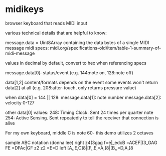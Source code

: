 # midikeys
browser keyboard that reads MIDI input

various technical details that are helpful to know:

message.data = Uint8Array containing the data bytes of a single MIDI message
midi specs: midi.org/specifications-old/item/table-1-summary-of-midi-message

values in decimal by default, convert to hex when referencing specs

message.data[0]: status/event (e.g. 144:note on, 128:note off)

data[1,2] content/formats depends on the event
some events won't return data[2] at all (e.g. 208:after-touch, only returns pressure value)

when data[0] = 144 || 128:
message.data[1]: note number
message.data[2]: velocity 0-127

other data[0] values:
248: Timing Clock. Sent 24 times per quarter note
254: Active Sensing. Sent repeatedly to tell the receiver that connection is alive

For my own keyboard, middle C is note 60- this demo utilizes 2 octaves

sample ABC notation (donna lee)
right
z4(3gag f=e|_edcB =ACEF|(3_GAG FE =DFAc|GF z2 z2 =E=D
left
[A,,E,C]8|[F,,E,=A,]8|[B,,=D,A,]8

